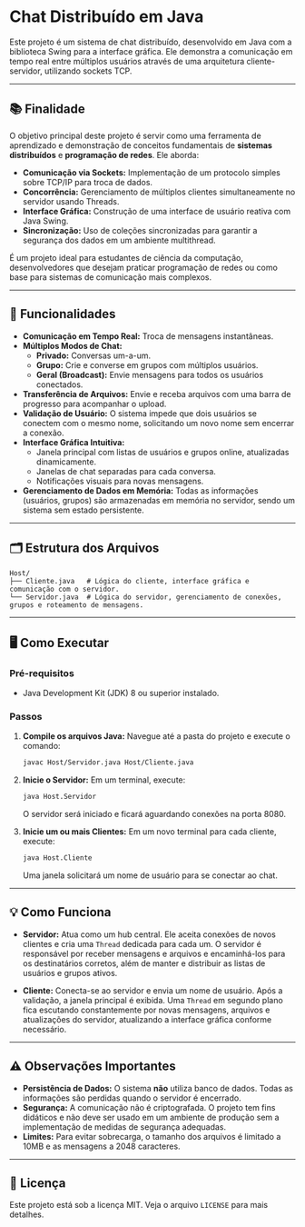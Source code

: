 # Chat Distribuído em Java

Este projeto é um sistema de chat distribuído, desenvolvido em Java com a biblioteca Swing para a interface gráfica. Ele demonstra a comunicação em tempo real entre múltiplos usuários através de uma arquitetura cliente-servidor, utilizando sockets TCP.

---

## 📚 Finalidade

O objetivo principal deste projeto é servir como uma ferramenta de aprendizado e demonstração de conceitos fundamentais de **sistemas distribuídos** e **programação de redes**. Ele aborda:

-   **Comunicação via Sockets:** Implementação de um protocolo simples sobre TCP/IP para troca de dados.
-   **Concorrência:** Gerenciamento de múltiplos clientes simultaneamente no servidor usando Threads.
-   **Interface Gráfica:** Construção de uma interface de usuário reativa com Java Swing.
-   **Sincronização:** Uso de coleções sincronizadas para garantir a segurança dos dados em um ambiente multithread.

É um projeto ideal para estudantes de ciência da computação, desenvolvedores que desejam praticar programação de redes ou como base para sistemas de comunicação mais complexos.

---

## 🚀 Funcionalidades

-   **Comunicação em Tempo Real:** Troca de mensagens instantâneas.
-   **Múltiplos Modos de Chat:**
    -   **Privado:** Conversas um-a-um.
    -   **Grupo:** Crie e converse em grupos com múltiplos usuários.
    -   **Geral (Broadcast):** Envie mensagens para todos os usuários conectados.
-   **Transferência de Arquivos:** Envie e receba arquivos com uma barra de progresso para acompanhar o upload.
-   **Validação de Usuário:** O sistema impede que dois usuários se conectem com o mesmo nome, solicitando um novo nome sem encerrar a conexão.
-   **Interface Gráfica Intuitiva:**
    -   Janela principal com listas de usuários e grupos online, atualizadas dinamicamente.
    -   Janelas de chat separadas para cada conversa.
    -   Notificações visuais para novas mensagens.
-   **Gerenciamento de Dados em Memória:** Todas as informações (usuários, grupos) são armazenadas em memória no servidor, sendo um sistema sem estado persistente.

---

## 🗂️ Estrutura dos Arquivos

```
Host/
├── Cliente.java   # Lógica do cliente, interface gráfica e comunicação com o servidor.
└── Servidor.java  # Lógica do servidor, gerenciamento de conexões, grupos e roteamento de mensagens.
```

---

## 🖥️ Como Executar

### Pré-requisitos
-   Java Development Kit (JDK) 8 ou superior instalado.

### Passos

1.  **Compile os arquivos Java:**
    Navegue até a pasta do projeto e execute o comando:
    ```sh
    javac Host/Servidor.java Host/Cliente.java
    ```

2.  **Inicie o Servidor:**
    Em um terminal, execute:
    ```sh
    java Host.Servidor
    ```
    O servidor será iniciado e ficará aguardando conexões na porta 8080.

3.  **Inicie um ou mais Clientes:**
    Em um novo terminal para cada cliente, execute:
    ```sh
    java Host.Cliente
    ```
    Uma janela solicitará um nome de usuário para se conectar ao chat.

---

## 💡 Como Funciona

-   **Servidor:** Atua como um hub central. Ele aceita conexões de novos clientes e cria uma `Thread` dedicada para cada um. O servidor é responsável por receber mensagens e arquivos e encaminhá-los para os destinatários corretos, além de manter e distribuir as listas de usuários e grupos ativos.

-   **Cliente:** Conecta-se ao servidor e envia um nome de usuário. Após a validação, a janela principal é exibida. Uma `Thread` em segundo plano fica escutando constantemente por novas mensagens, arquivos e atualizações do servidor, atualizando a interface gráfica conforme necessário.

---

## ⚠️ Observações Importantes

-   **Persistência de Dados:** O sistema **não** utiliza banco de dados. Todas as informações são perdidas quando o servidor é encerrado.
-   **Segurança:** A comunicação não é criptografada. O projeto tem fins didáticos e não deve ser usado em um ambiente de produção sem a implementação de medidas de segurança adequadas.
-   **Limites:** Para evitar sobrecarga, o tamanho dos arquivos é limitado a 10MB e as mensagens a 2048 caracteres.

---

## 📄 Licença

Este projeto está sob a licença MIT. Veja o arquivo `LICENSE` para mais detalhes.
